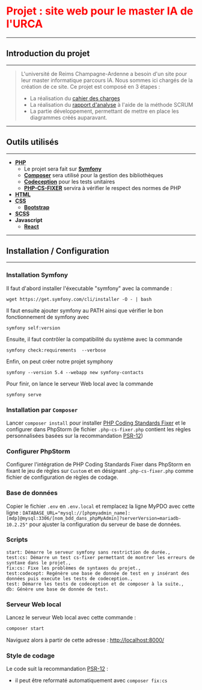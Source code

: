 <h1 style='color:red'>Projet : site web pour le master IA de l'URCA</h1>

____

## Introduction du projet

___

> L'université de Reims Champagne-Ardenne a besoin d'un site pour leur master informatique parcours IA. Nous sommes ici chargés de la création de ce site. Ce projet est composé en 3 étapes :
>  - La réalisation du [cahier des charges](https://docs.google.com/document/d/1SNjHnTAs2dZm_Wvjl6REXTSZmRf3SR8BpaIwg26iOUk/edit?usp=sharing "Lien vers le drive du cahier des charges")
>  - La réalisation du [rapport d'analyse](https://docs.google.com/document/d/1bvXWJZBKu2fY5icIPTMaX61Fq6h1UfLQC4F78m-e2SE/edit?usp=sharing "Lien vers le drive du rapport d'analyse") à l'aide de la méthode SCRUM
>  - La partie développement, permettant de mettre en place les diagrammes créés auparavant.
___

## Outils utilisés

____

- <abbr title="Hypertext Preprocessor">**PHP**</abbr>
  - Le projet sera fait sur [**Symfony**](https://symfony.com/download)
  - [**Composer**](https://getcomposer.org/) sera utilisé pour la gestion des bibliothèques
  - [**Codeception**](https://codeception.com/) pour les tests unitaires
  - [**PHP-CS-FIXER**](https://github.com/PHP-CS-Fixer/PHP-CS-Fixer#user-content-editor-integration) servira à vérifier le respect des normes de PHP
- <abbr title="Hyper Text Markup Language">**HTML**</abbr>
- <abbr title="Cascading Style Sheets">**CSS**</abbr>
  - [**Bootstrap**](https://getbootstrap.com/)
- <abbr title="Syntactically Awesome Style Sheet">**SCSS**</abbr>
- **Javascript**
  - [**React**](https://fr.reactjs.org/)
___
## Installation / Configuration
___

### Installation Symfony

Il faut d'abord installer l'éxecutable "symfony" avec la commande :

```
wget https://get.symfony.com/cli/installer -O - | bash
```

Il faut ensuite ajouter symfony au PATH ainsi que vérifier le bon fonctionnement de symfony avec

```
symfony self:version
```

Ensuite, il faut contrôler la compatibilité du système avec la commande

```
symfony check:requirements  --verbose
```

Enfin, on peut créer notre projet symphony

```
symfony --version 5.4 --webapp new symfony-contacts
```

Pour finir, on lance le serveur Web local avec la commande

```
symfony serve
```

### Installation par `Composer`

Lancer `composer install` pour installer [PHP Coding Standards Fixer](https://cs.symfony.com/) et le configurer dans PhpStorm (le fichier `.php-cs-fixer.php` contient les règles personnalisées basées sur la recommandation [PSR-12](https://www.php-fig.org/psr/psr-12/))

### Configurer PhpStorm

Configurer l'intégration de PHP Coding Standards Fixer dans PhpStorm en fixant le jeu de règles sur `Custom` et en désignant `.php-cs-fixer.php` comme fichier de configuration de règles de codage. 

### Base de données

Copier le fichier `.env` en `.env.local` et remplacez la ligne MyPDO avec cette ligne : `DATABASE_URL="mysql://[phpmyadmin_name]:[mdp]@mysql:3306/[nom_bdd_dans_phpMyAdmin]?serverVersion=mariadb-10.2.25"` pour ajuster la configuration du serveur de base de données.

### Scripts

    start: Démarre le serveur symfony sans restriction de durée.,
    test:cs: Démarre un test cs-fixer permettant de montrer les erreurs de syntaxe dans le projet.,
    fix:cs: Fixe les problèmes de syntaxes du projet.,
    test:codecept: Regénère une base de donnée de test en y insérant des données puis execute les tests de codeception.,
    test: Démarre les tests de codeception et de composer à la suite.,
    db: Génère une base de donnée de test.

### Serveur Web local


Lancez le serveur Web local avec cette commande :

```bash
composer start
```

Naviguez alors à partir de cette adresse : <http://localhost:8000/>

### Style de codage

Le code suit la recommandation [PSR-12](https://www.php-fig.org/psr/psr-12/) :
- il peut être reformaté automatiquement avec `composer fix:cs`